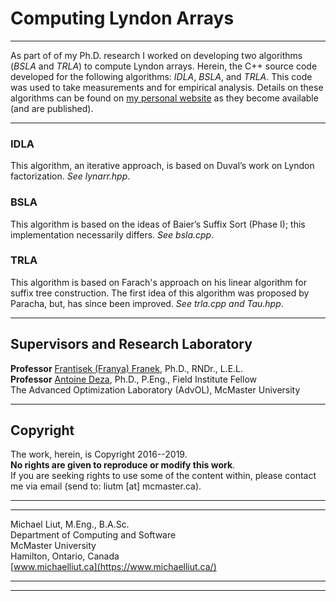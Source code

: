 # Computing Lyndon Arrays
-----
As part of of my Ph.D. research I worked on developing two algorithms (_BSLA_ 
and _TRLA_) to compute Lyndon arrays. Herein, the C++ source code developed for 
the following algorithms: _IDLA_, _BSLA_, and _TRLA_. This code was used to take 
measurements and for empirical analysis. Details on these algorithms can be 
found on 
[my personal website](https://www.michaelliut.ca/publications--talks.html) as 
they become available (and are published). 

-----
### IDLA
This algorithm, an iterative approach, is based on Duval’s work on Lyndon 
factorization. _See lynarr.hpp_.

### BSLA
This algorithm is based on the ideas of Baier’s Suffix Sort (Phase I); this 
implementation necessarily differs. _See bsla.cpp_.

### TRLA
This algorithm is based on Farach's approach on his linear algorithm for suffix 
tree construction. The first idea of this algorithm was proposed by Paracha, 
but, has since been improved. _See trla.cpp and Tau.hpp_.

-----
## Supervisors and Research Laboratory

**Professor** [Frantisek (Franya) Franek](https://www.cas.mcmaster.ca/~franek/), 
Ph.D., RNDr., L.E.L.\
**Professor** [Antoine Deza](https://www.cas.mcmaster.ca/~deza/), Ph.D., P.Eng., 
Field Institute Fellow\
The Advanced Optimization Laboratory (AdvOL), McMaster University

-----
## Copyright

The work, herein, is Copyright 2016--2019.\
**No rights are given to reproduce or modify this work**.\
If you are seeking rights to use some of the content within, please contact me 
via email (send to: liutm [at] mcmaster.ca).

-----
-----

Michael Liut, M.Eng., B.A.Sc.\
Department of Computing and Software\
McMaster University\
Hamilton, Ontario, Canada\
[www.michaelliut.ca](https://www.michaelliut.ca/)

-----
-----